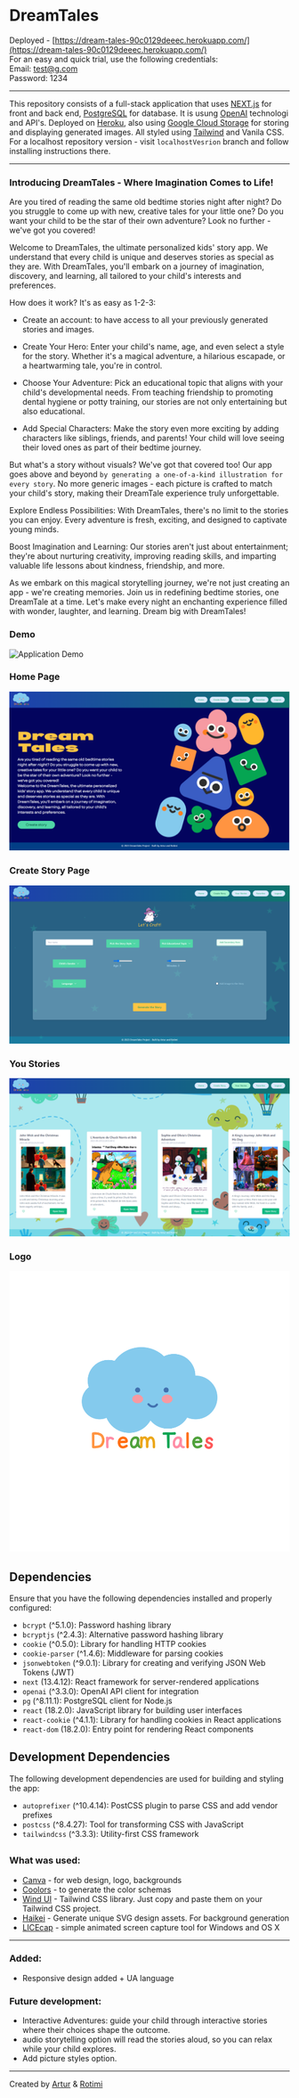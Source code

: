 # DreamTales 
Deployed - [https://dream-tales-90c0129deeec.herokuapp.com/](https://dream-tales-90c0129deeec.herokuapp.com/) <br/>
For an easy and quick trial, use the following credentials: <br/>
Email: test@g.com<br/>
Password: 1234
___
This repository consists of a full-stack application that uses [NEXT.js](https://nextjs.org/) for front and back end, [PostgreSQL](https://www.postgresql.org/) for database. It is usung [OpenAI](https://platform.openai.com/overview) technologi and API's. Deployed on [Heroku](heroku.com), also using [Google Cloud Storage](https://cloud.google.com/?hl=en) for storing and displaying generated images. All styled using [Tailwind](https://tailwindcss.com/) and Vanila CSS.
For a localhost repository version - visit ```localhostVesrion``` branch and follow installing instructions there.
___

### Introducing DreamTales - Where Imagination Comes to Life!

Are you tired of reading the same old bedtime stories night after night? Do you struggle to come up with new, creative tales for your little one? Do you want your child to be the star of their own adventure? Look no further - we've got you covered!

Welcome to DreamTales, the ultimate personalized kids' story app. We understand that every child is unique and deserves stories as special as they are. With DreamTales, you'll embark on a journey of imagination, discovery, and learning, all tailored to your child's interests and preferences.

How does it work? It's as easy as 1-2-3:

- Create an account: to have access to all your previously generated stories and images.

- Create Your Hero: Enter your child's name, age, and even select a style for the story. Whether it's a magical adventure, a hilarious escapade, or a heartwarming tale, you're in control.

- Choose Your Adventure: Pick an educational topic that aligns with your child's developmental needs. From teaching friendship to promoting dental hygiene or potty training, our stories are not only entertaining but also educational.

- Add Special Characters: Make the story even more exciting by adding characters like siblings, friends, and parents! Your child will love seeing their loved ones as part of their bedtime journey.

But what's a story without visuals? We've got that covered too! Our app goes above and beyond ```by generating a one-of-a-kind illustration for every story```. No more generic images - each picture is crafted to match your child's story, making their DreamTale experience truly unforgettable.

Explore Endless Possibilities: With DreamTales, there's no limit to the stories you can enjoy. Every adventure is fresh, exciting, and designed to captivate young minds.

Boost Imagination and Learning: Our stories aren't just about entertainment; they're about nurturing creativity, improving reading skills, and imparting valuable life lessons about kindness, friendship, and more.

As we embark on this magical storytelling journey, we're not just creating an app - we're creating memories. Join us in redefining bedtime stories, one DreamTale at a time. Let's make every night an enchanting experience filled with wonder, laughter, and learning. Dream big with DreamTales!

### Demo
![Application Demo](./public/docs/dreamTales.gif)

### Home Page
![Home Page](./public/docs/HomeScreen.png)

### Create Story Page
![Create Story Page](./public/docs/CreateStory.png)

### You Stories
![Your Stories Page](./public/docs/yourStories.png)

### Logo
![DreamTales logo](./public/docs/design/logo/cloudBlueText.svg)


## Dependencies

Ensure that you have the following dependencies installed and properly configured:

- `bcrypt` (^5.1.0): Password hashing library
- `bcryptjs` (^2.4.3): Alternative password hashing library
- `cookie` (^0.5.0): Library for handling HTTP cookies
- `cookie-parser` (^1.4.6): Middleware for parsing cookies
- `jsonwebtoken` (^9.0.1): Library for creating and verifying JSON Web Tokens (JWT)
- `next` (13.4.12): React framework for server-rendered applications
- `openai` (^3.3.0): OpenAI API client for integration
- `pg` (^8.11.1): PostgreSQL client for Node.js
- `react` (18.2.0): JavaScript library for building user interfaces
- `react-cookie` (^4.1.1): Library for handling cookies in React applications
- `react-dom` (18.2.0): Entry point for rendering React components

## Development Dependencies

The following development dependencies are used for building and styling the app:

- `autoprefixer` (^10.4.14): PostCSS plugin to parse CSS and add vendor prefixes
- `postcss` (^8.4.27): Tool for transforming CSS with JavaScript
- `tailwindcss` (^3.3.3): Utility-first CSS framework


## 

### What was used:
* [Canva](https://www.canva.com/) - for web design, logo, backgrounds
* [Coolors](https://coolors.co/) - to generate the color schemas
* [Wind UI](https://wind-ui.com/) - Tailwind CSS library. Just copy and paste them on your Tailwind CSS project.
* [Haikei](https://app.haikei.app/) - Generate unique SVG design assets. For background generation
* [LICEcap](https://www.cockos.com/licecap/) - simple animated screen capture tool for Windows and OS X


---
### Added: 
- Responsive design added + UA language

### Future development:
- Interactive Adventures:  guide your child through interactive stories where their choices shape the outcome. 
- audio storytelling option will read the stories aloud, so you can relax while your child explores.
- Add picture styles option.
___

Created by [Artur](https://github.com/mr-Arturio) & [Rotimi](https://github.com/osuntol)
